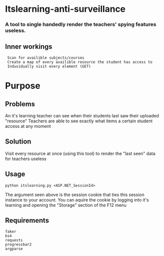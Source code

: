 # Itslearning-anti-surveillance
### A tool to single handedly render the teachers' spying features useless.
## Inner workings
```
 Scan for availible subjects/courses
 Create a map of every availible resource the student has access to
 Induvidually visit every element (GET)
```

# Purpose
## Problems
 An it's learning teacher can see when their students last saw their uploaded "resource"
 Teachers are able to see exactly what items a certain student access at any moment
## Solution
 Visit every resource at once (using this tool) to render the "last seen" data for teachers useless

## Usage
```
python itslearning.py <ASP.NET_SessionId>
```
 The argument seen above is the session cookie that ties this session instance to your account.
 You can aquire the cookie by logging into it's learning and opening the "Storage" section of the F12 menu

## Requirements
```
faker
bs4
requests
progressbar2
argparse
```

